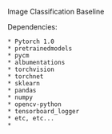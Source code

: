 Image Classification Baseline

Dependencies:

    * Pytorch 1.0
    * pretrainedmodels
    * pycm
    * albumentations
    * torchvision
    * torchnet
    * sklearn
    * pandas
    * numpy
    * opencv-python
    * tensorboard_logger
    * etc, etc...
    *

